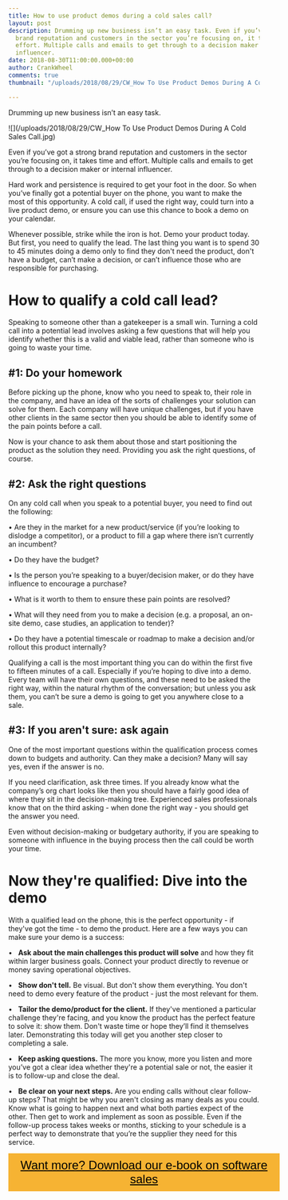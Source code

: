 ```yaml
---
title: How to use product demos during a cold sales call?
layout: post
description: Drumming up new business isn’t an easy task. Even if you’ve got a strong
  brand reputation and customers in the sector you’re focusing on, it takes time and
  effort. Multiple calls and emails to get through to a decision maker or internal
  influencer.
date: 2018-08-30T11:00:00.000+00:00
author: CrankWheel
comments: true
thumbnail: "/uploads/2018/08/29/CW_How To Use Product Demos During A Cold Sales Call.jpg"

---
```

Drumming up new business isn’t an easy task.

![](/uploads/2018/08/29/CW_How To Use Product Demos During A Cold Sales Call.jpg)

Even if you’ve got a strong brand reputation and customers in the sector you’re focusing on, it takes time and effort. Multiple calls and emails to get through to a decision maker or internal influencer.

Hard work and persistence is required to get your foot in the door. So when you’ve finally got a potential buyer on the phone, you want to make the most of this opportunity. A cold call, if used the right way, could turn into a live product demo, or ensure you can use this chance to book a demo on your calendar.

Whenever possible, strike while the iron is hot. Demo your product today. But first, you need to qualify the lead. The last thing you want is to spend 30 to 45 minutes doing a demo only to find they don't need the product, don't have a budget, can’t make a decision, or can’t influence those who are responsible for purchasing.

# How to qualify a cold call lead?

Speaking to someone other than a gatekeeper is a small win. Turning a cold call into a potential lead involves asking a few questions that will help you identify whether this is a valid and viable lead, rather than someone who is going to waste your time.

## #1: Do your homework

Before picking up the phone, know who you need to speak to, their role in the company, and have an idea of the sorts of challenges your solution can solve for them. Each company will have unique challenges, but if you have other clients in the same sector then you should be able to identify some of the pain points before a call.

Now is your chance to ask them about those and start positioning the product as the solution they need. Providing you ask the right questions, of course.

## #2: Ask the right questions

On any cold call when you speak to a potential buyer, you need to find out the following:

• Are they in the market for a new product/service (if you’re looking to dislodge a competitor), or a product to fill a gap where there isn’t currently an incumbent?

• Do they have the budget?

• Is the person you’re speaking to a buyer/decision maker, or do they have influence to encourage a purchase?

• What is it worth to them to ensure these pain points are resolved?

• What will they need from you to make a decision (e.g. a proposal, an on-site demo, case studies, an application to tender)?

• Do they have a potential timescale or roadmap to make a decision and/or rollout this product internally?

Qualifying a call is the most important thing you can do within the first five to fifteen minutes of a call. Especially if you’re hoping to dive into a demo. Every team will have their own questions, and these need to be asked the right way, within the natural rhythm of the conversation; but unless you ask them, you can’t be sure a demo is going to get you anywhere close to a sale.

## #3: If you aren't sure: ask again

One of the most important questions within the qualification process comes down to budgets and authority. Can they make a decision? Many will say yes, even if the answer is no.

If you need clarification, ask three times. If you already know what the company’s org chart looks like then you should have a fairly good idea of where they sit in the decision-making tree. Experienced sales professionals know that on the third asking - when done the right way - you should get the answer you need.

Even without decision-making or budgetary authority, if you are speaking to someone with influence in the buying process then the call could be worth your time.

# Now they're qualified: Dive into the demo

With a qualified lead on the phone, this is the perfect opportunity - if they've got the time - to demo the product. Here are a few ways you can make sure your demo is a success:

•   **Ask about the main challenges this product will solve** and how they fit within larger business goals. Connect your product directly to revenue or money saving operational objectives.

•   **Show don't tell.** Be visual. But don't show them everything. You don't need to demo every feature of the product - just the most relevant for them.

•   **Tailor the demo/product for the client.** If they've mentioned a particular challenge they're facing, and you know the product has the perfect feature to solve it: show them. Don't waste time or hope they’ll find it themselves later. Demonstrating this today will get you another step closer to completing a sale.

•   **Keep asking questions.** The more you know, more you listen and more you’ve got a clear idea whether they're a potential sale or not, the easier it is to follow-up and close the deal.

•   **Be clear on your next steps.** Are you ending calls without clear follow-up steps? That might be why you aren't closing as many deals as you could. Know what is going to happen next and what both parties expect of the other. Then get to work and implement as soon as possible. Even if the follow-up process takes weeks or months, sticking to your schedule is a perfect way to demonstrate that you’re the supplier they need for this service.

<style> .btn-signup { padding-top: 11px !important; border-radius: 0px !important; background-color: #f6b333; text-align: center; padding: 10px 20px !important; border: 0px !important; width: 100%; margin-bottom: 20px; } .btn-signup a { color: black !important; font-family: 'Titillium Web', sans-serif; font-size: 24px !important; font-weight: normal !important; } </style>

<div class="btn-signup"><a style="cursor: pointer;" href="/sign-up-to-download">Want more? Download our e-book on software sales</a></div>